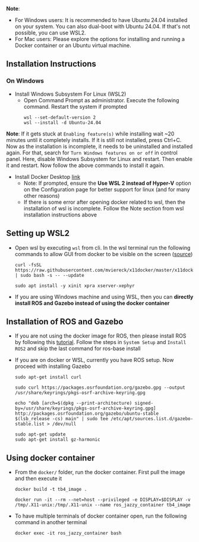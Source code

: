 **Note**:  
- For Windows users: It is recommended to have Ubuntu 24.04 installed on your system. You can also dual-boot with Ubuntu 24.04. If that's not possible, you can use WSL2.
- For Mac users: Please explore the options for installing and running a Docker container or an Ubuntu virtual machine.

## Installation Instructions

### On Windows
* Install Windows Subsystem For Linux (WSL2)
	* Open Command Prompt as administrator. Execute the following command. Restart the system if prompted
      ```
      wsl --set-default-version 2
      wsl --install -d Ubuntu-24.04
      ```
**Note**: If it gets stuck at `Enabling feature(s)` while installing wait ~20 minutes until it completely installs. If it is still not installed, press Ctrl+C. Now as the installation is incomplete, it needs to be uninstalled and installed again. For that, search for `Turn Windows features on or off` in control panel. Here, disable Windows Subsystem for Linux and restart. Then enable it and restart. Now follow the above commands to install it again.
- Install Docker Desktop [link](https://docs.docker.com/desktop/setup/install/windows-install/)
	- Note: If prompted, ensure the **Use WSL 2 instead of Hyper-V** option on the Configuration page for better support for linux (and for  many other reasons)
	- If there is some error after opening docker related to wsl, then the installation of wsl is incomplete. Follow the Note section from wsl installation instructions above

## Setting up WSL2
- Open wsl by executing `wsl` from cli. In the wsl terminal run the following commands to allow GUI from docker to be visible on the screen ([source](https://github.com/mviereck/x11docker#installation))
  ```
  curl -fsSL https://raw.githubusercontent.com/mviereck/x11docker/master/x11docker | sudo bash -s -- --update

  sudo apt install -y xinit xpra xserver-xephyr
  ```
- If you are using Windows machine and using WSL, then you can **directly install ROS and Gazebo instead of using the docker container**

## Installation of ROS and Gazebo
- If you are not using the docker image for ROS, then please install ROS by following this [tutorial](https://docs.ros.org/en/jazzy/Installation/Ubuntu-Install-Debs.html). Follow the steps in `System Setup` and `Install ROS2` and skip the last command for ros-base install

- If you are on docker or WSL, currently you have ROS setup. Now proceed with installing Gazebo
  ```
  sudo apt-get install curl

  sudo curl https://packages.osrfoundation.org/gazebo.gpg --output /usr/share/keyrings/pkgs-osrf-archive-keyring.gpg

  echo "deb [arch=$(dpkg --print-architecture) signed-by=/usr/share/keyrings/pkgs-osrf-archive-keyring.gpg] http://packages.osrfoundation.org/gazebo/ubuntu-stable $(lsb_release -cs) main" | sudo tee /etc/apt/sources.list.d/gazebo-stable.list > /dev/null

  sudo apt-get update
  sudo apt-get install gz-harmonic
  ```

## Using docker container

- From the `docker/` folder, run the docker container. First pull the image and then execute it
  ```
  docker build -t tb4_image .

  docker run -it --rm --net=host --privileged -e DISPLAY=$DISPLAY -v /tmp/.X11-unix:/tmp/.X11-unix --name ros_jazzy_container tb4_image
  ```
- To have multiple terminals of docker container open, run the following command in another terminal
  ```
  docker exec -it ros_jazzy_container bash
  ```